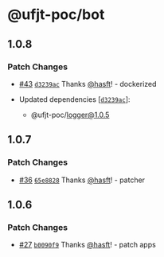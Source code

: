 # @ufjt-poc/bot

## 1.0.8

### Patch Changes

- [#43](https://github.com/hasft/ufjt-poc/pull/43) [`d3239ac`](https://github.com/hasft/ufjt-poc/commit/d3239ac5d936bd4b553f1e6cf4737db07da0465b) Thanks [@hasft](https://github.com/hasft)! - dockerized

- Updated dependencies [[`d3239ac`](https://github.com/hasft/ufjt-poc/commit/d3239ac5d936bd4b553f1e6cf4737db07da0465b)]:
  - @ufjt-poc/logger@1.0.5

## 1.0.7

### Patch Changes

- [#36](https://github.com/hasft/ufjt-poc/pull/36) [`65e8828`](https://github.com/hasft/ufjt-poc/commit/65e88287840d822ee3dd3857ed670808ab64c45f) Thanks [@hasft](https://github.com/hasft)! - patcher

## 1.0.6

### Patch Changes

- [#27](https://github.com/hasft/ufjt-poc/pull/27) [`b0090f9`](https://github.com/hasft/ufjt-poc/commit/b0090f9e0b7b5f8369db7aecff34c1a0b6fab4f1) Thanks [@hasft](https://github.com/hasft)! - patch apps
